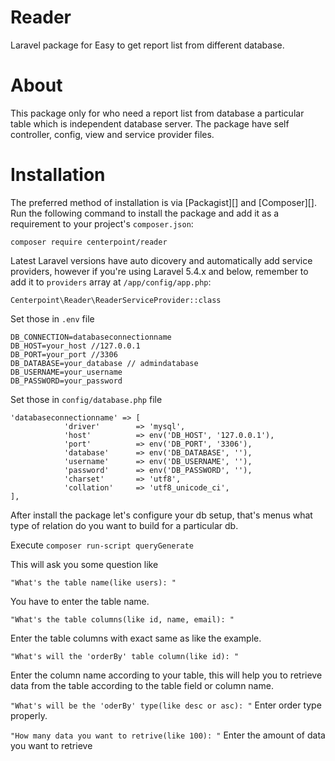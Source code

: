 # Reader
Laravel package for Easy to get report list from different database.

# About
This package only for who need a report list from database a particular table which is independent database server. The package have self controller, config, view and service provider files.

# Installation
The preferred method of installation is via [Packagist][] and [Composer][]. Run the following command to install the package and add it as a requirement to your project's ```composer.json```:
```
composer require centerpoint/reader
```
Latest Laravel versions have auto dicovery and automatically add service providers, however if you're using Laravel 5.4.x and below, remember to add it to ```providers``` array at ```/app/config/app.php```:
```
Centerpoint\Reader\ReaderServiceProvider::class
```
Set those in ```.env``` file
```
DB_CONNECTION=databaseconnectionname
DB_HOST=your_host //127.0.0.1
DB_PORT=your_port //3306
DB_DATABASE=your_database // admindatabase
DB_USERNAME=your_username
DB_PASSWORD=your_password
```
Set those in ```config/database.php``` file
```
'databaseconnectionname' => [
            'driver'        => 'mysql',
            'host'          => env('DB_HOST', '127.0.0.1'),
            'port'          => env('DB_PORT', '3306'),
            'database'      => env('DB_DATABASE', ''),
            'username'      => env('DB_USERNAME', ''),
            'password'      => env('DB_PASSWORD', ''),
            'charset'       => 'utf8',
            'collation'     => 'utf8_unicode_ci',
],
```
After install the package let's configure your db setup, that's menus what type of relation do you want to build for a particular db.

Execute ```composer run-script queryGenerate```

This will ask you some question like

```"What's the table name(like users): "```

You have to enter the table name.

```"What's the table columns(like id, name, email): "```

Enter the table columns with exact same as like the example.

```"What's will the 'orderBy' table column(like id): "```

Enter the column name according to your table, this will help you to retrieve data from the table according to the table field or column name.

```"What's will be the 'oderBy' type(like desc or asc): "```
Enter order type properly.

```"How many data you want to retrive(like 100): "```
Enter the amount of data you want to retrieve

